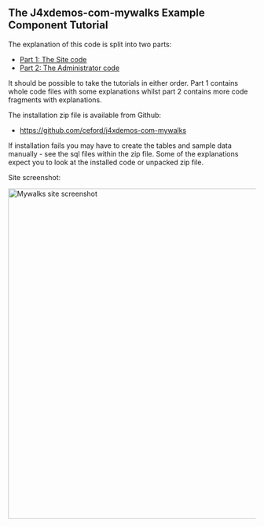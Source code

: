 <!-- Filename: J4.x:J4_Component_example_-_Mywalks / Display title: J4 Component example - Mywalks -->

## The J4xdemos-com-mywalks Example Component Tutorial

The explanation of this code is split into two parts:

- <a href="https://docs.joomla.org/Part_1:_The_Site_code"
  class="mw-redirect" title="Part 1: The Site code">Part 1: The Site
  code</a>
- <a href="https://docs.joomla.org/Part_2:_The_Administrator_code"
  class="mw-redirect" title="Part 2: The Administrator code">Part 2: The
  Administrator code</a>

It should be possible to take the tutorials in either order. Part 1
contains whole code files with some explanations whilst part 2 contains
more code fragments with explanations.

The installation zip file is available from Github:

- <a href="https://github.com/ceford/j4xdemos-com-mywalks"
  class="external free" target="_blank"
  rel="nofollow noreferrer noopener">https://github.com/ceford/j4xdemos-com-mywalks</a>

If installation fails you may have to create the tables and sample data
manually - see the sql files within the zip file. Some of the
explanations expect you to look at the installed code or unpacked zip
file.

Site screenshot:

<img
src="https://docs.joomla.org/images/2/2a/Mywalks-site-walks-list.jpg"
decoding="async" data-file-width="800" data-file-height="672"
width="800" height="672" alt="Mywalks site screenshot" />
